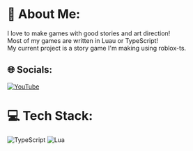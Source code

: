 # 💫 About Me:
I love to make games with good stories and art direction!<br>Most of my games are written in Luau or TypeScript!<br>My current project is a story game I'm making using roblox-ts.


## 🌐 Socials:
[![YouTube](https://img.shields.io/badge/YouTube-%23FF0000.svg?logo=YouTube&logoColor=white)](https://youtube.com/@localdumbs) 

# 💻 Tech Stack:
![TypeScript](https://img.shields.io/badge/typescript-%23007ACC.svg?style=flat&logo=typescript&logoColor=white)
![Lua](https://img.shields.io/badge/lua-%232C2D72.svg?style=flat&logo=lua&logoColor=white)
<!-- Proudly created with GPRM ( https://gprm.itsvg.in ) -->
